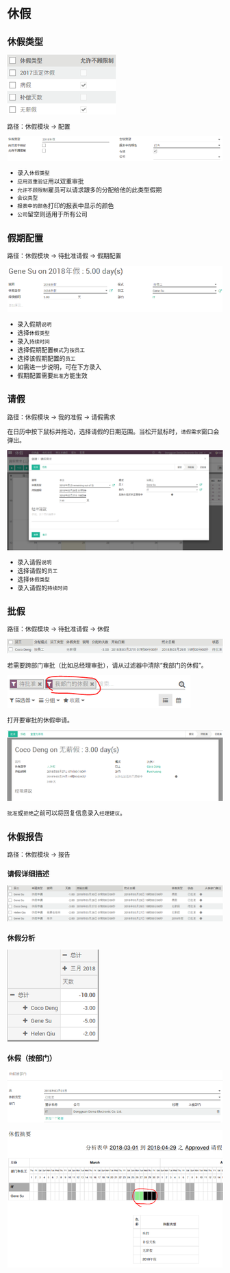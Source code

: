 # 休假

## 休假类型

![休假类型](_images/holiday.PNG)

路径：休假模块 -> 配置

![假期类型：新建](_images/holiday1.PNG)

* 录入`休假类型`
* `应用双重验证`用以双重审批
* `允许不顾限制`雇员可以请求跟多的分配给他的此类型假期
* `会议类型`
* `报表中的颜色`打印的报表中显示的颜色
* `公司`留空则适用于所有公司

## 假期配置

路径：休假模块 -> 待批准请假 -> 假期配置

![假期配置](_images/holiday2.PNG)

* 录入假期`说明`
* 选择`休假类型`
* 录入`持续时间`
* 选择假期配置`模式`为`按员工`
* 选择该假期配置的`员工`
* 如需进一步说明，可在下方录入
* 假期配置需要`批准`方能生效

## 请假

路径：休假模块 -> 我的准假 -> 请假需求

在日历中按下鼠标并拖动，选择请假的日期范围。当松开鼠标时，`请假需求`窗口会弹出。

![请假](_images/holiday3.PNG)

* 录入请假`说明`
* 选择请假的`员工`
* 选择`休假类型`
* 录入请假的`持续时间`

## 批假

路径：休假模块 -> 待批准请假 -> 休假

![批假：列表](_images/holiday4.PNG)

若需要跨部门审批（比如总经理审批），请从过滤器中清除“我部门的休假”。

![跨部门批假](_images/holiday5.PNG)

打开要审批的休假申请。

![批假：休假申请](_images/holiday6.PNG)

`批准`或`拒绝`之前可以将回复信息录入`经理建议`。

## 休假报告

路径：休假模块 -> 报告

### 请假详细描述

![请假详细描述](_images/holiday7.PNG)

### 休假分析

![休假分析](_images/holiday8.PNG)

### 休假（按部门）

![休假按部门：条件](_images/holiday9.PNG)

![休假按部门：结果](_images/holiday10.PNG)